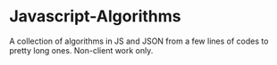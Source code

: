 # Javascript-Algorithms
A collection of algorithms in JS and JSON from a few lines of codes to pretty long ones. Non-client work only. 

